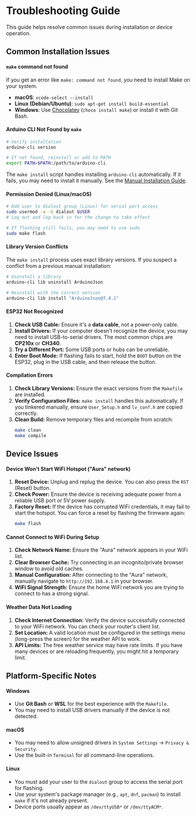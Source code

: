 # Troubleshooting Guide

This guide helps resolve common issues during installation or device operation.

## Common Installation Issues

#### `make` command not found
If you get an error like `make: command not found`, you need to install Make on your system.
- **macOS**: `xcode-select --install`
- **Linux (Debian/Ubuntu)**: `sudo apt-get install build-essential`
- **Windows**: Use [Chocolatey](https://chocolatey.org/) (`choco install make`) or install it with Git Bash.

#### Arduino CLI Not Found by `make`
```bash
# Verify installation
arduino-cli version

# If not found, reinstall or add to PATH
export PATH=$PATH:/path/to/arduino-cli
```
The `make install` script handles installing `arduino-cli` automatically. If it fails, you may need to install it manually. See the [Manual Installation Guide](./MANUAL_INSTALLATION.md).

#### Permission Denied (Linux/macOS)
```bash
# Add user to dialout group (Linux) for serial port access
sudo usermod -a -G dialout $USER
# Log out and log back in for the change to take effect

# If flashing still fails, you may need to use sudo
sudo make flash
```

#### Library Version Conflicts
The `make install` process uses exact library versions. If you suspect a conflict from a previous manual installation:
```bash
# Uninstall a library
arduino-cli lib uninstall ArduinoJson

# Reinstall with the correct version
arduino-cli lib install "ArduinoJson@7.4.1"
```

#### ESP32 Not Recognized
1. **Check USB Cable:** Ensure it's a **data cable**, not a power-only cable.
2. **Install Drivers:** If your computer doesn't recognize the device, you may need to install USB-to-serial drivers. The most common chips are **CP210x** or **CH340**.
3. **Try a Different Port:** Some USB ports or hubs can be unreliable.
4. **Enter Boot Mode:** If flashing fails to start, hold the `BOOT` button on the ESP32, plug in the USB cable, and then release the button.

#### Compilation Errors
1. **Check Library Versions:** Ensure the exact versions from the `Makefile` are installed.
2. **Verify Configuration Files:** `make install` handles this automatically. If you tinkered manually, ensure `User_Setup.h` and `lv_conf.h` are copied correctly.
3. **Clean Build:** Remove temporary files and recompile from scratch:
   ```bash
   make clean
   make compile
   ```

## Device Issues

#### Device Won't Start WiFi Hotspot ("Aura" network)
1. **Reset Device:** Unplug and replug the device. You can also press the `RST` (Reset) button.
2. **Check Power:** Ensure the device is receiving adequate power from a reliable USB port or 5V power supply.
3. **Factory Reset:** If the device has corrupted WiFi credentials, it may fail to start the hotspot. You can force a reset by flashing the firmware again:
   ```bash
   make flash
   ```

#### Cannot Connect to WiFi During Setup
1. **Check Network Name:** Ensure the "Aura" network appears in your WiFi list.
2. **Clear Browser Cache:** Try connecting in an incognito/private browser window to avoid old caches.
3. **Manual Configuration:** After connecting to the "Aura" network, manually navigate to `http://192.168.4.1` in your browser.
4. **WiFi Signal Strength:** Ensure the home WiFi network you are trying to connect to has a strong signal.

#### Weather Data Not Loading
1. **Check Internet Connection:** Verify the device successfully connected to your WiFi network. You can check your router's client list.
2. **Set Location:** A valid location must be configured in the settings menu (long-press the screen) for the weather API to work.
3. **API Limits:** The free weather service may have rate limits. If you have many devices or are reloading frequently, you might hit a temporary limit.

## Platform-Specific Notes

#### Windows
- Use **Git Bash** or **WSL** for the best experience with the `Makefile`.
- You may need to install USB drivers manually if the device is not detected.

#### macOS
- You may need to allow unsigned drivers in `System Settings` → `Privacy & Security`.
- Use the built-in `Terminal` for all command-line operations.

#### Linux
- You must add your user to the `dialout` group to access the serial port for flashing.
- Use your system's package manager (e.g., `apt`, `dnf`, `pacman`) to install `make` if it's not already present.
- Device ports usually appear as `/dev/ttyUSB*` or `/dev/ttyACM*`. 